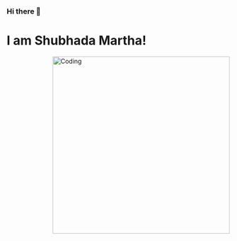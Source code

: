 ### Hi there 👋
<h1> I am Shubhada Martha!</h1>
<img align="right" alt="Coding" width="400" src="[https://cdn.dribbble.com/users/116207...](https://giphy.com/clips/baby-cartoon-calm-C2xMVZ1lAU4MHbCRlD)">
<!--
**smartha2003/smartha2003** is a ✨ _special_ ✨ repository because its `README.md` (this file) appears on your GitHub profile.

Here are some ideas to get you started:

- 🔭 I’m currently working on ...
- 🌱 I’m currently learning ...
- 👯 I’m looking to collaborate on ...
- 🤔 I’m looking for help with ...
- 💬 Ask me about ...
- 📫 How to reach me: ...
- 😄 Pronouns: ...
- ⚡ Fun fact: ...
-->
